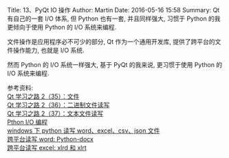 Title: 13、PyQt IO 操作
Author: Martin
Date: 2016-05-16 15:58
Summary: Qt 有自己的一套 I/O 体系, 但 Python 也有一套, 并且同样强大, 习惯于 Python 的我更倾向于使用 Python 的 I/O 系统来编程.

文件操作是应用程序必不可少的部分, Qt 作为一个通用开发库, 提供了跨平台的文件操作能力, 也就是 I/O 系统.

然而 Python 的 I/O 系统一样强大, 基于 PyQt 的我来说, 更习惯于使用 Python 的 I/O 系统来编程.

参考资料:<br>
[Qt 学习之路 2（35）：文件](http://www.devbean.net/2013/01/qt-study-road-2-file/)<br>
[Qt 学习之路 2（36）：二进制文件读写](http://www.devbean.net/2013/01/qt-study-road-2-binary-file-io/)<br>
[Qt 学习之路 2（37）：文本文件读写](http://www.devbean.net/2013/01/qt-study-road-2-text-file-io/)<br>
[Pthon I/O 编程](http://www.liaoxuefeng.com/wiki/0014316089557264a6b348958f449949df42a6d3a2e542c000/001431917590955542f9ac5f5c1479faf787ff2b028ab47000)<br>
[windows 下 python 读写 word、excel、csv、json 文件](http://blog.csdn.net/pipisorry/article/details/50368044)<br>
[跨平台读写 word: Python-docx](http://www.open-open.com/lib/view/open1404377033280.html)<br>
[跨平台读写 excel: xlrd 和 xlrt](http://phddreamer.blog.163.com/blog/static/1899340962013520101117139/)
